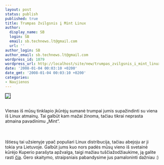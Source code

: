 ```yaml
---
layout: post
status: publish
published: true
title: Trumpas žvilgsnis į Mint Linux
author:
  display_name: SB
  login: SB
  email: sb.technews.lt@gmail.com
  url: ''
author_login: SB
author_email: sb.technews.lt@gmail.com
wordpress_id: 1079
wordpress_url: http://localhost/site/new/trumpas_zvilgsnis_i_mint_linux/
date: '2008-01-04 00:03:10 +0200'
date_gmt: '2008-01-04 00:03:10 +0200'
categories:
- Naujienos
---
```

<div class="imgright"><img src="http://tbn0.google.com/images?q=tbn:EgrnVFmx4eVMCM:http://www.pilas.net/fotos/albums/userpics/10001/normal_linux.logo.jpg" border="1"></div>
<p><br>Vienas iš mūsų tinklapio įkūrėjų sumanė trumpai jumis supažindinti su viena iš Linux atmainų. Tai galbūt kam mažai žinoma, tačiau tikrai neprasta atmaina pavadinimu „Mint“.<br />
<br><br />
<br>Ištiesų tai užsienyje ypač populiari Linux distribucija, tačiau abejoju ar ji tokia yra Lietuvoje. Galbūt jums kuo nors padės mūsų vieno iš svetainė kūrėjo Kuperio parašyta apžvalga, taigi mažiau tuščiažodžiaukime, ją galite rasti <a class="ns" href="http://www.technews.lt/?id=Kas&amp;Id=821">čia</a>. Gero skaitymo, straipsniais pabandysime jus pamaloninti dažniau :)<br />
<br></p>
